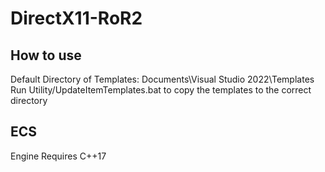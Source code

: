 # DirectX11-RoR2

## How to use	
Default Directory of Templates: Documents\Visual Studio 2022\Templates\
Run Utility/UpdateItemTemplates.bat to copy the templates to the correct directory

## ECS
Engine Requires C++17

